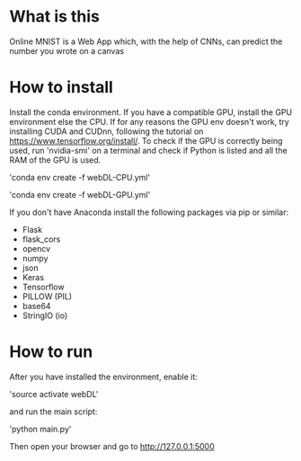 # What is this

Online MNIST is a Web App which, with the help of CNNs, can predict the number you wrote on a canvas

# How to install

Install the conda environment. If you have a compatible GPU, install the GPU environment else the CPU. If for any reasons the GPU env doesn't work, try installing CUDA and CUDnn, following the tutorial on https://www.tensorflow.org/install/. 
To check if the GPU is correctly being used, run 'nvidia-smi' on a terminal and check if Python is listed and all the RAM of the GPU is used.

'conda env create -f webDL-CPU.yml'

'conda env create -f webDL-GPU.yml'

If you don't have Anaconda install the following packages via pip or similar:

- Flask
- flask_cors
- opencv
- numpy
- json
- Keras
- Tensorflow
- PILLOW (PIL)
- base64
- StringIO (io)

# How to run

After you have installed the environment, enable it:

'source activate webDL'

and run the main script:

'python main.py'

Then open your browser and go to http://127.0.0.1:5000
